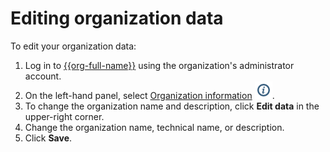 # Editing organization data

To edit your organization data:

1. Log in to [{{org-full-name}}]({{link-org-main}}) using the organization's administrator account.
1. On the left-hand panel, select [Organization information]({{link-org-settings}}) ![icon-settings](../_assets/organization/icon-settings.png).
1. To change the organization name and description, click **Edit data** in the upper-right corner.
1. Change the organization name, technical name, or description.
1. Click **Save**.

